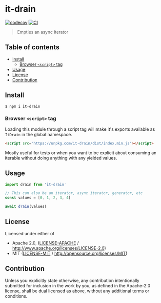 # it-drain <!-- omit in toc -->

[![codecov](https://img.shields.io/codecov/c/github/achingbrain/it.svg?style=flat-square)](https://codecov.io/gh/achingbrain/it)
[![CI](https://img.shields.io/github/actions/workflow/status/achingbrain/it/js-test-and-release.yml?branch=master\&style=flat-square)](https://github.com/achingbrain/it/actions/workflows/js-test-and-release.yml?query=branch%3Amaster)

> Empties an async iterator

## Table of contents <!-- omit in toc -->

- [Install](#install)
  - [Browser `<script>` tag](#browser-script-tag)
- [Usage](#usage)
- [License](#license)
- [Contribution](#contribution)

## Install

```console
$ npm i it-drain
```

### Browser `<script>` tag

Loading this module through a script tag will make it's exports available as `ItDrain` in the global namespace.

```html
<script src="https://unpkg.com/it-drain/dist/index.min.js"></script>
```

Mostly useful for tests or when you want to be explicit about consuming an iterable without doing anything with any yielded values.

## Usage

```javascript
import drain from 'it-drain'

// This can also be an iterator, async iterator, generator, etc
const values = [0, 1, 2, 3, 4]

await drain(values)
```

## License

Licensed under either of

- Apache 2.0, ([LICENSE-APACHE](LICENSE-APACHE) / <http://www.apache.org/licenses/LICENSE-2.0>)
- MIT ([LICENSE-MIT](LICENSE-MIT) / <http://opensource.org/licenses/MIT>)

## Contribution

Unless you explicitly state otherwise, any contribution intentionally submitted for inclusion in the work by you, as defined in the Apache-2.0 license, shall be dual licensed as above, without any additional terms or conditions.
